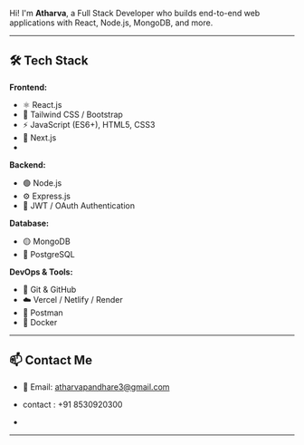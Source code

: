 
Hi! I'm **Atharva**, a Full Stack Developer who builds end-to-end web applications with React, Node.js, MongoDB, and more.

---

## 🛠️ Tech Stack

**Frontend:**

- ⚛️ React.js
- 💨 Tailwind CSS / Bootstrap
- ⚡ JavaScript (ES6+), HTML5, CSS3
- 🔼 Next.js
- 
**Backend:**

- 🟢 Node.js
- ⚙️ Express.js
- 🔐 JWT / OAuth Authentication

**Database:**

- 🟡 MongoDB
- 🐘 PostgreSQL 

**DevOps & Tools:**

- 🐙 Git & GitHub
- ☁️ Vercel / Netlify / Render
- 🧪 Postman
- 🐳 Docker

---

## 📫 Contact Me

- 📧 Email: atharvapandhare3@gmail.com
- contact : +91 8530920300

- 
---


